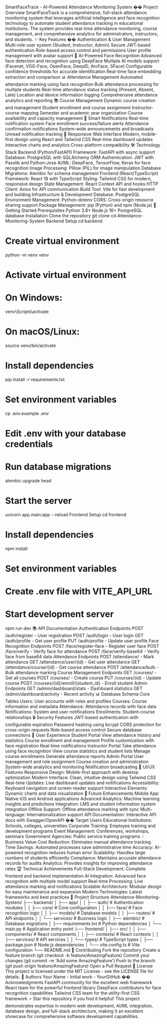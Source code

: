 SmartFaceTrack - AI-Powered Attendance Monitoring System
�� Project Overview
SmartFaceTrack is a comprehensive, full-stack attendance monitoring system that leverages artificial intelligence and face recognition technology to automate student attendance tracking in educational institutions. The system provides real-time attendance monitoring, course management, and comprehensive analytics for administrators, instructors, and students.
✨ Key Features
�� Authentication & User Management
Multi-role user system (Student, Instructor, Admin)
Secure JWT-based authentication
Role-based access control and permissions
User profile management with avatar support
📸 AI-Powered Face Recognition
Advanced face detection and recognition using DeepFace
Multiple AI models support (Facenet, VGG-Face, OpenFace, DeepID, ArcFace, SFace)
Configurable confidence thresholds for accurate identification
Real-time face embedding extraction and comparison
📊 Attendance Management
Automated attendance marking using face recognition
Bulk attendance processing for multiple students
Real-time attendance status tracking (Present, Absent, Late)
Location and device information logging
Comprehensive attendance analytics and reporting
📚 Course Management
Dynamic course creation and management
Student enrollment and course assignment
Instructor-course mapping
Semester and academic year organization
Course availability and capacity management
🔔 Smart Notifications
Real-time notification system
Face enrollment success/failure alerts
Attendance confirmation notifications
System-wide announcements and broadcasts
Unread notification tracking
📱 Responsive Web Interface
Modern, mobile-first design using React and Tailwind CSS
Real-time dashboard updates
Interactive charts and analytics
Cross-platform compatibility
🛠️ Technology Stack
Backend (Python/FastAPI)
Framework: FastAPI with async support
Database: PostgreSQL with SQLAlchemy ORM
Authentication: JWT with Passlib and Python-Jose
AI/ML: DeepFace, TensorFlow, Keras for face recognition
Image Processing: Pillow (PIL) for image manipulation
Database Migrations: Alembic for schema management
Frontend (React/TypeScript)
Framework: React 18 with TypeScript
Styling: Tailwind CSS for modern, responsive design
State Management: React Context API and hooks
HTTP Client: Axios for API communication
Build Tool: Vite for fast development and building
Infrastructure & Development
Database: PostgreSQL
Environment Management: Python-dotenv
CORS: Cross-origin resource sharing support
Package Management: pip (Python) and npm (Node.js)
🚀 Getting Started
Prerequisites
Python 3.8+
Node.js 16+
PostgreSQL database
Installation
Clone the repository
git clone <repository-url>
cd Attendance-Monitoring-System
Backend Setup
cd backend

# Create virtual environment
python -m venv venv

# Activate virtual environment
# On Windows:
venv\Scripts\activate
# On macOS/Linux:
source venv/bin/activate

# Install dependencies
pip install -r requirements.txt

# Set environment variables
cp .env.example .env
# Edit .env with your database credentials

# Run database migrations
alembic upgrade head

# Start the server
uvicorn app.main:app --reload
Frontend Setup
cd frontend

# Install dependencies
npm install

# Set environment variables
# Create .env file with VITE_API_URL

# Start development server
npm run dev
📚 API Documentation
Authentication Endpoints
POST /auth/register - User registration
POST /auth/login - User login
GET /auth/profile - Get user profile
PUT /auth/profile - Update user profile
Face Recognition Endpoints
POST /face/register-face - Register user face
POST /face/verify - Verify face for attendance
POST /face/verify-base64 - Verify face from base64 data
Attendance Endpoints
POST /attendance/ - Mark attendance
GET /attendance/user/{id} - Get user attendance
GET /attendance/course/{id} - Get course attendance
POST /attendance/bulk - Bulk attendance marking
Course Management Endpoints
GET /courses/ - Get all courses
POST /courses/ - Create course
PUT /courses/{id} - Update course
POST /courses/{id}/enroll/{student_id} - Enroll student
Admin Endpoints
GET /admin/dashboard/stats - Dashboard statistics
GET /admin/dashboard/activity - Recent activity
📊 Database Schema
Core Tables
Users: User accounts with roles and profiles
Courses: Course information and metadata
Attendance: Attendance records with face data
Notifications: System and user notifications
Enrollments: Student-course relationships
🔒 Security Features
JWT-based authentication with configurable expiration
Password hashing using bcrypt
CORS protection for cross-origin requests
Role-based access control
Secure database connections
📱 User Experience
Student Portal
View attendance history and statistics
Course enrollment and management
Profile customization with face registration
Real-time notifications
Instructor Portal
Take attendance using face recognition
View course statistics and student lists
Manage course enrollments
Generate attendance reports
Admin Portal
User management and role assignment
Course creation and administration
System-wide analytics and monitoring
Notification broadcasting
🎨 UI/UX Features
Responsive Design: Mobile-first approach with desktop optimization
Modern Interface: Clean, intuitive design using Tailwind CSS
Real-time Updates: Live dashboard updates and notifications
Accessibility: Keyboard navigation and screen reader support
Interactive Elements: Dynamic charts and data visualization
🔮 Future Enhancements
Mobile App: Native iOS and Android applications
Advanced Analytics: Machine learning insights and predictions
Integration: LMS and student information system integration
Offline Support: Offline attendance marking with sync
Multi-language: Internationalization support
API Documentation: Interactive API docs with Swagger/OpenAPI
�� Target Users
Educational Institutions: Schools, colleges, universities
Corporate Training: Employee training and development programs
Event Management: Conferences, workshops, seminars
Government Agencies: Public service training programs
💡 Business Value
Cost Reduction: Eliminates manual attendance tracking
Time Savings: Automated processes save administrative time
Accuracy: AI-powered recognition reduces human error
Scalability: Handles large numbers of students efficiently
Compliance: Maintains accurate attendance records for audits
Analytics: Provides insights for improving attendance rates
🏆 Technical Achievements
Full-Stack Development: Complete frontend and backend implementation
AI Integration: Advanced face recognition with multiple model support
Real-time Processing: Live attendance marking and notifications
Scalable Architecture: Modular design for easy maintenance and expansion
Modern Technologies: Latest frameworks and best practices
📁 Project Structure
Attendance-Monitoring-System/
├── backend/
│   ├── app/
│   │   ├── auth/          # Authentication modules
│   │   ├── core/          # Core configuration
│   │   ├── face/          # Face recognition logic
│   │   ├── models/        # Database models
│   │   ├── routes/        # API endpoints
│   │   └── services/      # Business logic
│   ├── alembic/           # Database migrations
│   ├── requirements.txt   # Python dependencies
│   └── main.py           # Application entry point
├── frontend/
│   ├── src/
│   │   ├── components/    # React components
│   │   ├── contexts/      # React contexts
│   │   ├── services/      # API services
│   │   └── types/         # TypeScript types
│   ├── package.json       # Node.js dependencies
│   └── vite.config.ts     # Vite configuration
└── README.md
🤝 Contributing
Fork the repository
Create a feature branch (git checkout -b feature/AmazingFeature)
Commit your changes (git commit -m 'Add some AmazingFeature')
Push to the branch (git push origin feature/AmazingFeature)
Open a Pull Request
📝 License
This project is licensed under the MIT License - see the LICENSE file for details.
👥 Authors
Your Name - Initial work - YourGitHub
�� Acknowledgments
FastAPI community for the excellent web framework
React team for the powerful frontend library
DeepFace contributors for face recognition capabilities
Tailwind CSS team for the utility-first CSS framework
⭐ Star this repository if you find it helpful!
This project demonstrates expertise in modern web development, AI/ML integration, database design, and full-stack architecture, making it an excellent showcase for comprehensive software development capabilities.
